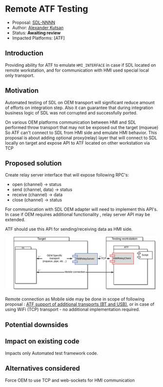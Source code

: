 # Remote ATF Testing

* Proposal: [SDL-NNNN](NNNN-remote_atf_testing.md)
* Author: [Alexander Kutsan](https://github.com/LuxoftAKutsan)
* Status: **Awaiting review**
* Impacted Platforms: [ATF]

## Introduction

Providing ability for ATF to emulate `HMI_INTERFACE` in case if SDL located on remote workstation, and for communication with HMI used special local only transport.

## Motivation

Automated testing of SDL on OEM transport will significant reduce amount of efforts on integration step. 
Also it can guarantee that during integration business logic of SDL was not corrupted and successfully ported. 

On various OEM platforms communication between HMI and SDL performed throw transport that may not be exposed out the target (mqueue)
So ATF can't connect to SDL from HMI side and emulate HMI behavior. 
This proposal is about adding optional proxy(relay) layer that will connect to SDL locally on target and expose API to ATF located on other workstation via TCP


## Proposed solution

Create relay server interface that will expose following RPC's:
 - open (channel) -> status
 - send (channel, data) -> status
 - receive (channel) -> data 
 - close (channel) -> status

For communication with SDL OEM adapter will need to implement this API's.
In case if OEM requires additional functionality , relay server API may be extended.

ATF should use this API for sending/receiving data as HMI side.

![HMIReleyServer](/assets/proposals/nnnn-hmi-relay/HMIReleyServer.png)

Remote connection as Mobile side may be done in scope of following proposal : [ATF support of additional transports (BT and USB)](https://github.com/smartdevicelink/sdl_evolution/blob/master/proposals/0126-atf-additional-transports.md), or in case of using WiFi (TCP) transport - no additional implementation required. 



## Potential downsides



## Impact on existing code

Impacts only Automated test framework code. 


## Alternatives considered

Force OEM to use TCP and web-sockets for HMI communication
